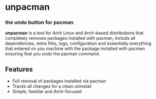 # unpacman
### the undo button for pacman

**unpacman** is a tool for Arch Linux and Arch-based distributions that completely removes packages installed with pacman, includs all dependencies, extra files, logs, configuration and essentially everything that entered on you machine with the package installed with pacman ensuring that you undo the pacman command.

## Features
- Full removal of packages installed via pacman
- Tracks all changes for a clean uninstall
- Simple, familiar and Arch-focused

